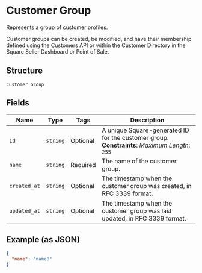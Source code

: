 
# Customer Group

Represents a group of customer profiles.

Customer groups can be created, be modified, and have their membership defined using
the Customers API or within the Customer Directory in the Square Seller Dashboard or Point of Sale.

## Structure

`Customer Group`

## Fields

| Name | Type | Tags | Description |
|  --- | --- | --- | --- |
| `id` | `string` | Optional | A unique Square-generated ID for the customer group.<br>**Constraints**: *Maximum Length*: `255` |
| `name` | `string` | Required | The name of the customer group. |
| `created_at` | `string` | Optional | The timestamp when the customer group was created, in RFC 3339 format. |
| `updated_at` | `string` | Optional | The timestamp when the customer group was last updated, in RFC 3339 format. |

## Example (as JSON)

```json
{
  "name": "name0"
}
```

